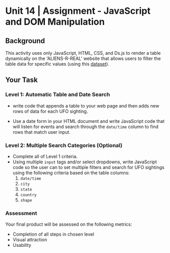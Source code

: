 # Unit 14 | Assignment - JavaScript and DOM Manipulation

## Background
This activity uses only JavaScript, HTML, CSS, and Ds.js to render a table dynamically on the 'ALIENS-R-REAL' website that allows users to filter the table data for specific values (using this [dataset](StarterCode/static/js/data.js)).

## Your Task

### Level 1: Automatic Table and Date Search
* write code that appends a table to your web page and then adds new rows of data for each UFO sighting.
 
* Use a date form in your HTML document and write JavaScript code that will listen for events and search through the `date/time` column to find rows that match user input.

### Level 2: Multiple Search Categories (Optional)
* Complete all of Level 1 criteria.
* Using multiple `input` tags and/or select dropdowns, write JavaScript code so the user can to set multiple filters and search for UFO sightings using the following criteria based on the table columns:
  1. `date/time`
  2. `city`
  3. `state`
  4. `country`
  5. `shape`

### Assessment
Your final product will be assessed on the following metrics:
* Completion of all steps in chosen level
* Visual attraction
* Usability
 